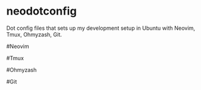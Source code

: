 # neodotconfig
Dot config files that sets up my development setup in Ubuntu with Neovim, Tmux, Ohmyzash, Git.


#Neovim 

#Tmux 

#Ohmyzash

#Git
